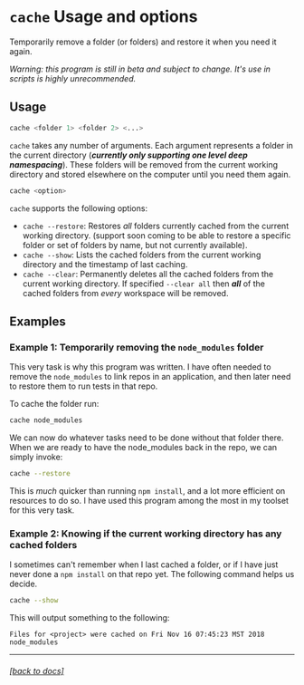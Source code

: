 # `cache` Usage and options

Temporarily remove a folder (or folders) and restore it when you need it again.

_Warning: this program is still in beta and subject to change. It's use in scripts is highly unrecommended._

## Usage

```sh
cache <folder 1> <folder 2> <...>
```

`cache` takes any number of arguments. Each argument represents a folder in the 
current directory (**_currently only supporting one level deep namespacing_**). 
These folders will be removed from the current working directory and stored 
elsewhere on the computer until you need them again.

```sh
cache <option>
```

`cache` supports the following options:

- `cache --restore`: Restores _all_ folders currently cached from the current working directory. (support soon coming to be able to restore a specific folder or set of folders by name, but not currently available).
- `cache --show`: Lists the cached folders from the current working directory and the timestamp of last caching.
- `cache --clear`: Permanently deletes all the cached folders from the current working directory. If specified `--clear all` then **_all_** of the cached folders from _every_ workspace will be removed.

## Examples

### Example 1: Temporarily removing the `node_modules` folder

This very task is why this program was written. I have often needed to remove the 
`node_modules` to link repos in an application, and then later need to restore 
them to run tests in that repo. 

To cache the folder run:

```sh
cache node_modules
```

We can now do whatever tasks need to be done without that folder there. When we 
are ready to have the node_modules back in the repo, we can simply invoke:

```sh
cache --restore
```

This is _much_ quicker than running `npm install`, and a lot more efficient on
resources to do so. I have used this program among the most in my toolset for
this very task.


### Example 2: Knowing if the current working directory has any cached folders

I sometimes can't remember when I last cached a folder, or if I have just never
done a `npm install` on that repo yet. The following command helps us decide.

```sh
cache --show
```

This will output something to the following:

```
Files for <project> were cached on Fri Nov 16 07:45:23 MST 2018
node_modules
```

---
###### [[back to docs]](./index.md)
